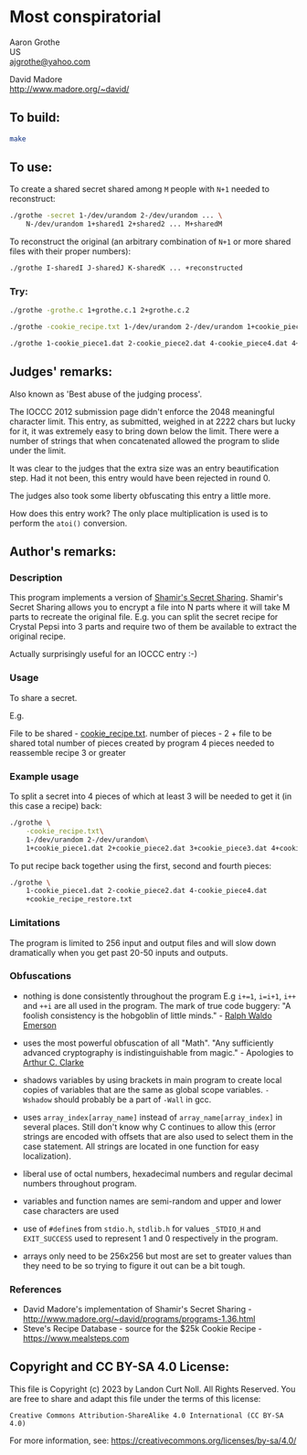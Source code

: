 # Most conspiratorial

Aaron Grothe\
US\
<ajgrothe@yahoo.com>

David Madore\
<http://www.madore.org/~david/>


## To build:

```sh
make
```


## To use:

To create a shared secret shared among `M` people with `N+1` needed to reconstruct:

```sh
./grothe -secret 1-/dev/urandom 2-/dev/urandom ... \
    N-/dev/urandom 1+shared1 2+shared2 ... M+sharedM
```

To reconstruct the original (an arbitrary combination of `N+1` or
more shared files with their proper numbers):

```sh
./grothe I-sharedI J-sharedJ K-sharedK ... +reconstructed
```


### Try:

```sh
./grothe -grothe.c 1+grothe.c.1 2+grothe.c.2

./grothe -cookie_recipe.txt 1-/dev/urandom 2-/dev/urandom 1+cookie_piece1.dat 2+cookie_piece2.dat 3+cookie_piece3.dat 4+cookie_piece4.dat

./grothe 1-cookie_piece1.dat 2-cookie_piece2.dat 4-cookie_piece4.dat 4+cookie_recipe_restore.txt
```


## Judges' remarks:

Also known as 'Best abuse of the judging process'.

The IOCCC 2012 submission page didn't enforce the 2048 meaningful character
limit.  This entry, as submitted, weighed in at 2222 chars but lucky for it, it
was extremely easy to bring down below the limit.  There were a number of
strings that when concatenated allowed the program to slide under the limit.

It was clear to the judges that the extra size was an entry beautification step.
Had it not been, this entry would have been rejected in round 0.

The judges also took some liberty obfuscating this entry a little more.

How does this entry work? The only place multiplication is used is
to perform the `atoi()` conversion.


## Author's remarks:

### Description

This program implements a version of [Shamir's Secret
Sharing](http://en.wikipedia.org/wiki/Shamir%27s_Secret_Sharing).  Shamir's Secret
Sharing allows you to encrypt a file into N parts where it will take M parts to
recreate the original file.  E.g. you can split the secret recipe for Crystal Pepsi
into 3 parts and require two of them be available to extract the original recipe.

Actually surprisingly useful for an IOCCC entry :-)

### Usage

To share a secret.

E.g.

File to be shared - [cookie_recipe.txt](cookie_recipe.txt).
number of pieces - 2 + file to be shared
total number of pieces created by program 4
pieces needed to reassemble recipe 3 or greater

### Example usage

To split a secret into 4 pieces of which at least 3 will be needed to get it (in
this case a recipe) back:

```sh
./grothe \
    -cookie_recipe.txt\
    1-/dev/urandom 2-/dev/urandom\
    1+cookie_piece1.dat 2+cookie_piece2.dat 3+cookie_piece3.dat 4+cookie_piece4.dat
```

To put recipe back together using the first, second and fourth pieces:

```sh
./grothe \
    1-cookie_piece1.dat 2-cookie_piece2.dat 4-cookie_piece4.dat
    +cookie_recipe_restore.txt
```

### Limitations

The program is limited to 256 input and output files and will slow down
dramatically when you get past 20-50 inputs and outputs.

### Obfuscations

* nothing is done consistently throughout the program E.g `i+=1`, `i=i+1`, `i++`
and `++i` are all used in the program.  The mark of true code buggery: "A
foolish consistency is the hobgoblin of little minds." - [Ralph Waldo
Emerson](https://en.wikipedia.org/wiki/Ralph_Waldo_Emerson)

* uses the most powerful obfuscation of all "Math".  "Any sufficiently advanced
cryptography is indistinguishable from magic." - Apologies to [Arthur C.
Clarke](https://en.wikipedia.org/wiki/Arthur_C._Clarke)

* shadows variables by using brackets in main program to create local copies of
variables that are the same as global scope variables.  `-Wshadow` should
probably be a part of `-Wall` in gcc.

* uses `array_index[array_name]` instead of `array_name[array_index]` in several
places.  Still don't know why C continues to allow this (error strings are
encoded with offsets that are also used to select them in the case statement.
All strings are located in one function for easy localization).

* liberal use of octal numbers, hexadecimal numbers and regular decimal numbers
throughout program.

* variables and function names are semi-random and upper and lower case characters are used
* use of `#define`s from `stdio.h`, `stdlib.h` for values `_STDIO_H` and
`EXIT_SUCCESS` used to represent 1 and 0 respectively in the program.

* arrays only need to be 256x256 but most are set to greater values than they
need to be so trying to figure it out can be a bit tough.

### References

* David Madore's implementation of Shamir's Secret Sharing - <http://www.madore.org/~david/programs/programs-1.36.html>
* Steve's Recipe Database - source for the $25k Cookie Recipe - <https://www.mealsteps.com>


## Copyright and CC BY-SA 4.0 License:

This file is Copyright (c) 2023 by Landon Curt Noll.  All Rights Reserved.
You are free to share and adapt this file under the terms of this license:

    Creative Commons Attribution-ShareAlike 4.0 International (CC BY-SA 4.0)

For more information, see: https://creativecommons.org/licenses/by-sa/4.0/
